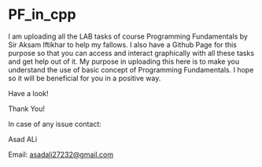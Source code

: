 # PF_in_cpp
I am uploading all the LAB tasks of course Programming Fundamentals by Sir Aksam Iftikhar to help my fallows. I also have a Github Page for this purpose so that you can access and interact graphically with all these tasks and get help out of it. My purpose in uploading this here is to make you understand the use of basic concept of Programming Fundamentals. I hope so it will be beneficial for you in a positive way.


Have a look!


Thank You!


In case of any issue contact:

Asad ALi

Email: asadali27232@gmail.com

